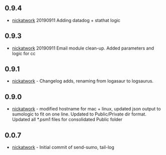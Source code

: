 ## 0.9.4
- <span style="color:blue">[nickatwork](https://github.com/nickatwork)</span> 20190911 Adding datadog + stathat logic

## 0.9.3
- <span style="color:blue">[nickatwork](https://github.com/nickatwork)</span> 20190911 Email module clean-up. Added parameters and logic for cc

## 0.9.1
- <span style="color:blue">[nickatwork](https://github.com/nickatwork)</span> - Changelog adds, renaming from logasaur to logsaurus.

## 0.9.0
- <span style="color:blue">[nickatwork](https://github.com/nickatwork)</span> - modified hostname for mac + linux, updated json output to sumologic to fit on one line. Updated to Public/Private dir format. Updated all *.psm1 files for consolidated Public folder

## 0.0.7
- <span style="color:blue">[nickatwork](https://github.com/nickatwork)</span>  - Initial commit of send-sumo, tail-log